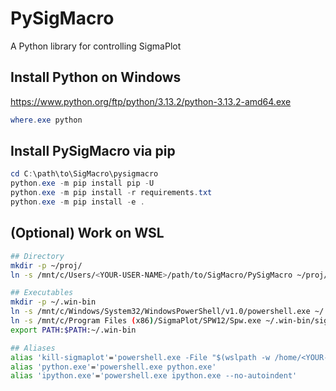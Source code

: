 <!-- ---
!-- Timestamp: 2025-03-10 16:29:39
!-- Author: ywatanabe
!-- File: /home/ywatanabe/proj/SigMacro/PySigMacro/README.md
!-- --- -->

# PySigMacro

A Python library for controlling SigmaPlot

## Install Python on Windows

https://www.python.org/ftp/python/3.13.2/python-3.13.2-amd64.exe

``` ps1
where.exe python
```

## Install PySigMacro via pip
``` ps1
cd C:\path\to\SigMacro\pysigmacro
python.exe -m pip install pip -U
python.exe -m pip install -r requirements.txt
python.exe -m pip install -e .
```

## (Optional) Work on WSL

``` bash
## Directory
mkdir -p ~/proj/
ln -s /mnt/c/Users/<YOUR-USER-NAME>/path/to/SigMacro/PySigMacro ~/proj/PySigMacro

## Executables
mkdir -p ~/.win-bin
ln -s /mnt/c/Windows/System32/WindowsPowerShell/v1.0/powershell.exe ~/.win-bin/powershell.exe
ln -s /mnt/c/Program Files (x86)/SigmaPlot/SPW12/Spw.exe ~/.win-bin/sigmaplot.exe
export PATH:$PATH:~/.win-bin

## Aliases
alias 'kill-sigmaplot'='powershell.exe -File "$(wslpath -w /home/<YOUR-USER-NAME>/win/program_files_x86/<YOUR-USER-NAME>/kill-sigmaplot.ps1)"'
alias 'python.exe'='powershell.exe python.exe'
alias 'ipython.exe'='powershell.exe ipython.exe --no-autoindent'
```

<!-- ## Environmental Variables
 !-- ```powershell
 !-- $env:SIGMACRO_PATH = "C:/Users/<YOUR-USER-NAME>/Documents/SigmaPlot/SPW12/SigMacro.JNB"
 !-- ``` -->

<!-- EOF -->
